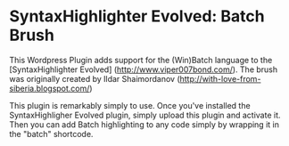SyntaxHighlighter Evolved: Batch Brush
======================================

This Wordpress Plugin adds support for the (Win)Batch language to the [SyntaxHighlighter Evolved] (http://www.viper007bond.com/).
The brush was originally created by Ildar Shaimordanov (http://with-love-from-siberia.blogspot.com/)

This plugin is remarkably simply to use. Once you've installed the SyntaxHighligher Evolved plugin, simply upload this plugin and activate it. Then you can add Batch highlighting to any code simply by wrapping it in the "batch" shortcode.

